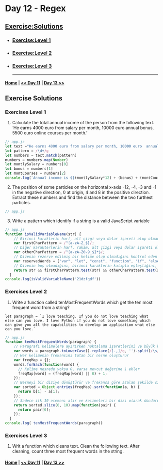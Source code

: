  # Day 12 - Regex
 

## [Exercise:Solutions](#exercise-solutions)

- ### [Exercise:Level 1](#exercises-level-1)
- ### [Exercise:Level 2](#exercises-level-2)
- ### [Exercise:Level 3](#exercises-level-3) <hr>

 #### [Home](../README.md) | [<< Day 11](./11_day_des_spreading.md) | [Day 13 >>](./13_day_consol_objmth.md)


## Exercise Solutions
 
 ### Exercises Level 1

 
 1. Calculate the total annual income of the person from the following text. ‘He earns 4000 euro from salary per month, 10000 euro annual bonus, 5500 euro online courses per month.’
```js
// app.js
let text ="He earns 4000 euro from salary per month, 10000 euro  annual bonus, 5500 euro online courses per month."
let pattern = /\d+/g
let numbers = text.match(pattern)
numbers = numbers.map(Number)
let montlySalary = numbers[0]
let bonus = numbers[1]
let montCourses = numbers[2]
console.log(`Annual income is ${(montlySalary*12) + (bonus) + (montCourses *12)}`)

```


2. The position of some particles on the horizontal x-axis -12, -4, -3 and -1 in the negative direction, 0 at origin, 4 and 8 in the positive direction. Extract these numbers and find the distance between the two furthest particles.
```js
// app.js
```

3. Write a pattern which identify if a string is a valid JavaScript variable

```js
// app.js
function isValidVariableName(str) {
    // Birinci karakterin harf, alt çizgi veya dolar işareti olup olmadığını kontrol eden bir kalıp
    var firstCharPattern = /^[a-zA-Z_$]/;
    // Diğer karakterlerin harf, rakam, alt çizgi veya dolar işareti olup olmadığını kontrol eden bir kalıp
    var otherCharPattern = /^[a-zA-Z0-9_$]*$/;
    // Dizenin rezerve edilmiş bir kelime olup olmadığını kontrol eden bir dizi
    var reservedWords = ["var", "let", "const", "function", "if", "else"];
    // Dizenin boş olmadığını, birinci karakterin kalıpla eşleştiğini, diğer karakterlerin kalıpla eşleştiğini ve rezerve edilmiş kelimeler arasında olmadığını kontrol eder
    return str && firstCharPattern.test(str) && otherCharPattern.test(str) && !reservedWords.includes(str);
  }
console.log(isValidVariableName('21dzfgdf'))

```

### Exercises Level 2

1. Write a function called tenMostFrequentWords which get the ten most frequent word from a string?

```
let paragraph = `I love teaching. If you do not love teaching what else can you love. I love Python if you do not love something which can give you all the capabilities to develop an application what else can you love.`
```

```js
// app.js
function tenMostFrequentWords(paragraph) {
    // Paragrafı kelimelere ayırırken noktalama işaretlerini ve büyük harfleri yok sayar
    var words = paragraph.toLowerCase().replace(/[.,]/g, '').split(/\s/);
    // Her kelimenin frekansını tutan bir nesne oluşturur
    var freqMap = {};
    words.forEach(function(word) {
      // Kelime nesnede yoksa 0, varsa mevcut değerine 1 ekler
      freqMap[word] = (freqMap[word] || 0) + 1;
    });
    // Nesneyi bir diziye dönüştürür ve frekansa göre azalan şekilde sıralar
    var sorted = Object.entries(freqMap).sort(function(a, b) {
      return b[1] - a[1];
    });
    // Sadece ilk 10 elemanı alır ve kelimeleri bir dizi olarak döndürür
    return sorted.slice(0, 10).map(function(pair) {
      return pair[0];
    });
  }
console.log( tenMostFrequentWords(paragraph))

```
### Exercises Level 3


1. Writ a function which cleans text. Clean the following text. After cleaning, count three most frequent words in the string.


 #### [Home](../README.md) | [<< Day 11](./11_day_des_spreading.md) | [Day 13 >>](./13_day_consol_objmth.md)

